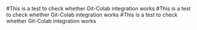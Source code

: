 #This is a test to check whether Git-Colab integration works
#This is a test to check whether Git-Colab integration works
#This is a test to check whether Git-Colab integration works
